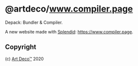 # @artdeco/www.compiler.page

Depack: Bundler & Compiler.

A new website made with [Splendid][1]: https://www.compiler.page.

## Copyright

(c) [Art Deco™][2] 2020

[1]: https://www.npmjs.com/package/splendid
[2]: https://www.artd.eco